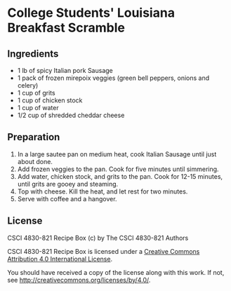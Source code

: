 # College Students' Louisiana Breakfast Scramble

## Ingredients

*  1 lb of spicy Italian pork Sausage
*  1 pack of frozen mirepoix veggies (green bell peppers, onions and celery)
*  1 cup of grits
*  1 cup of chicken stock
*  1 cup of water
*  1/2 cup of shredded cheddar cheese

## Preparation

1. In a large sautee pan on medium heat, cook Italian Sausage until just about done.
2. Add frozen veggies to the pan. Cook for five minutes until simmering.
3. Add water, chicken stock, and grits to the pan. Cook for 12-15 minutes,
   until grits are gooey and steaming.
4. Top with cheese. Kill the heat, and let rest for two minutes.
5. Serve with coffee and a hangover.

## License

CSCI 4830-821 Recipe Box (c) by The CSCI 4830-821 Authors

CSCI 4830-821 Recipe Box is licensed under a [Creative Commons Attribution 4.0
International License](http://creativecommons.org/licenses/by/4.0/).

You should have received a copy of the license along with this
work.  If not, see <http://creativecommons.org/licenses/by/4.0/>.
